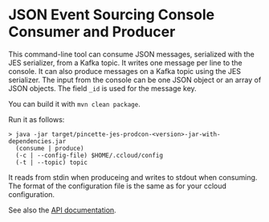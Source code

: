 # JSON Event Sourcing Console Consumer and Producer

This command-line tool can consume JSON messages, serialized with the JES serializer, from a Kafka topic. It writes one message per line to the console. It can also produce messages on a Kafka topic using the JES serializer. The input from the console can be one JSON object or an array of JSON objects. The field ```_id``` is used for the message key.

You can build it with ```mvn clean package```.

Run it as follows:

```
> java -jar target/pincette-jes-prodcon-<version>-jar-with-dependencies.jar
  (consume | produce)
  (-c | --config-file) $HOME/.ccloud/config
  (-t | --topic) topic
```

It reads from stdin when produceing and writes to stdout when consuming. The format of the configuration file is the same as for your ccloud configuration.

See also the [API documentation](https://www.javadoc.io/doc/net.pincette/pincette-jes-prodcon/latest/index.html).